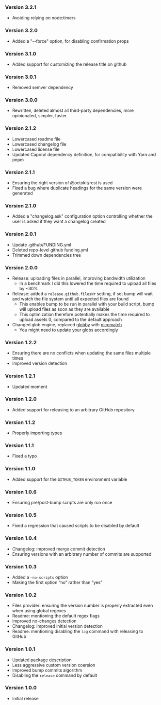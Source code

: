 ### Version 3.2.1
- Avoiding relying on node:timers

### Version 3.2.0
- Added a "--force" option, for disabling confirmation props

### Version 3.1.0
- Added support for customizing the release title on github

### Version 3.0.1
- Removed semver dependency

### Version 3.0.0
- Rewritten, deleted almost all third-party dependencies, more opinionated, simpler, faster

### Version 2.1.2
- Lowercased readme file
- Lowercased changelog file
- Lowercased license file
- Updated Caporal dependency definition, for compatibility with Yarn and pnpm

### Version 2.1.1
- Ensuring the right version of @octokit/rest is used
- Fixed a bug where duplicate headings for the same version were generated

### Version 2.1.0
- Added a "changelog.ask" configuration option controlling whether the user is asked if they want a changelog created

### Version 2.0.1
- Update .github/FUNDING.yml
- Deleted repo-level github funding.yml
- Trimmed down dependencies tree

### Version 2.0.0
- Release: uploading files in parallel, improving bandwidth utilization
  - In a benchmark I did this lowered the time required to upload all files by ~30%
- Release: added a `release.github.filesNr` setting, if set bump will wait and watch the file system until all expected files are found
  - This enables bump to be run in parallel with your build script, bump will upload files as soon as they are available
  - This optimization therefore potentially makes the time required to upload assets 0, compared to the default approach
- Changed glob engine, replaced [globby](https://github.com/sindresorhus/globby) with [picomatch](https://github.com/micromatch/picomatch)
  - You might need to update your globs accordingly

### Version 1.2.2
- Ensuring there are no conflicts when updating the same files multiple times
- Improved version detection

### Version 1.2.1
- Updated moment

### Version 1.2.0
- Added support for releasing to an arbitrary GitHub repository

### Version 1.1.2
- Properly importing types

### Version 1.1.1
- Fixed a typo

### Version 1.1.0
- Added support for the `GITHUB_TOKEN` environment variable

### Version 1.0.6
- Ensuring pre/post-bump scripts are only run once

### Version 1.0.5
- Fixed a regression that caused scripts to be disabled by default

### Version 1.0.4
- Changelog: improved merge commit detection
- Ensuring versions with an arbitrary number of commits are supported

### Version 1.0.3
- Added a `—no-scripts` option
- Making the first option “no” rather than “yes”

### Version 1.0.2
- Files provider: ensuring the version number is properly extracted even when using global regexes
- Readme: mentioning the default regex flags
- Improved no-changes detection
- Changelog: improved initial version detection
- Readme: mentioning disabling the `tag` command with releasing to GitHub

### Version 1.0.1
- Updated package description
- Less aggressive custom version coersion
- Improved bump commits algorithm
- Disabling the `release` command by default

### Version 1.0.0
- Initial release
